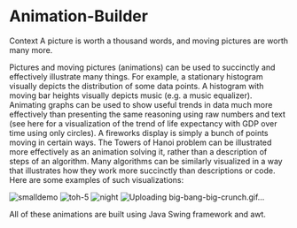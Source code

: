 # Animation-Builder

Context
A picture is worth a thousand words, and moving pictures are worth many more.

Pictures and moving pictures (animations) can be used to succinctly and effectively illustrate many things. For example, a stationary histogram visually depicts the distribution of some data points. A histogram with moving bar heights visually depicts music (e.g. a music equalizer). Animating graphs can be used to show useful trends in data much more effectively than presenting the same reasoning using raw numbers and text (see here for a visualization of the trend of life expectancy with GDP over time using only circles). A fireworks display is simply a bunch of points moving in certain ways. The Towers of Hanoi problem can be illustrated more effectively as an animation solving it, rather than a description of steps of an algorithm. Many algorithms can be similarly visualized in a way that illustrates how they work more succinctly than descriptions or code. Here are some examples of such visualizations:

![smalldemo](https://user-images.githubusercontent.com/35156624/90906126-2ba8a800-e39f-11ea-9ab0-58348f7423d8.gif)
![toh-5](https://user-images.githubusercontent.com/35156624/90906131-2cd9d500-e39f-11ea-875c-47f4c73e33ea.gif)
![night](https://user-images.githubusercontent.com/35156624/90906142-2ea39880-e39f-11ea-9258-bbfec54dca47.gif)
![Uploading big-bang-big-crunch.gif…]()

All of these animations are built using Java Swing framework and awt. 
